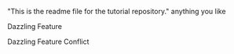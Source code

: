 "This is the readme file for the tutorial repository."
anything you like

Dazzling Feature

Dazzling Feature Conflict